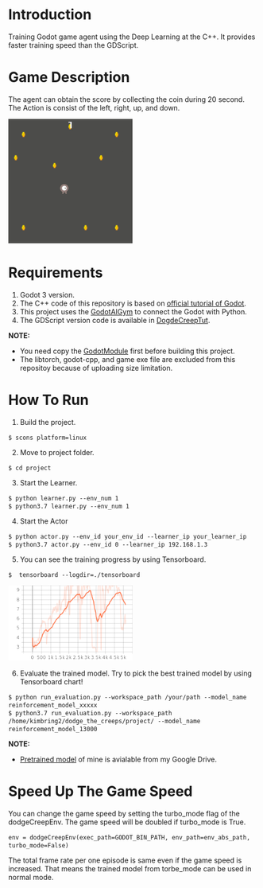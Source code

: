 # Introduction
Training Godot game agent using the Deep Learning at the C++. It provides faster training speed than the GDScript.

# Game Description
The agent can obtain the score by collecting the coin during 20 second. The Action is consist of the left, right, up, and down.

<img src="images/godot_cpp_example.gif " width="250">

# Requirements
1. Godot 3 version.
2. The C++ code of this repository is based on [official tutorial of Godot](https://docs.godotengine.org/en/stable/getting_started/first_2d_game/index.html).
3. This project uses the [GodotAIGym](https://github.com/lupoglaz/GodotAIGym) to connect the Godot with Python.
4. The GDScript version code is available in [DogdeCreepTut](https://github.com/kimbring2/GodotAIGym/tree/uint_type_update/Tutorials/DogdeCreepTut).

**NOTE:**
- You need copy the [GodotModule](https://github.com/lupoglaz/GodotAIGym/tree/master/GodotModule) first before building this project.
- The libtorch, godot-cpp, and game exe file are excluded from this repositoy because of uploading size limitation.

# How To Run
1. Build the project.
```
$ scons platform=linux
```

2. Move to project folder.
```
$ cd project
```

3. Start the Learner.
```
$ python learner.py --env_num 1
$ python3.7 learner.py --env_num 1
```

4. Start the Actor
```
$ python actor.py --env_id your_env_id --learner_ip your_learner_ip
$ python3.7 actor.py --env_id 0 --learner_ip 192.168.1.3
```

5. You can see the training progress by using Tensorboard.
```
$  tensorboard --logdir=./tensorboard
```

<img src="images/average_reward_dodge_cpp.png " width="250">

6. Evaluate the trained model. Try to pick the best trained model by using Tensorboard chart!
```
$ python run_evaluation.py --workspace_path /your/path --model_name reinforcement_model_xxxxx
$ python3.7 run_evaluation.py --workspace_path /home/kimbring2/dodge_the_creeps/project/ --model_name reinforcement_model_13000
```

**NOTE:**
- [Pretrained model](https://drive.google.com/drive/folders/1m2-JgGyMyhaTNKg3zcR0SGqQuKsvVf0w?usp=sharing) of mine is avialable from my Google Drive.

# Speed Up The Game Speed
You can change the game speed by setting the turbo_mode flag of the dodgeCreepEnv. The game speed will be doubled if turbo_mode is True.

```
env = dodgeCreepEnv(exec_path=GODOT_BIN_PATH, env_path=env_abs_path, turbo_mode=False)
```

The total frame rate per one episode is same even if the game speed is increased. That means the trained model from torbe_mode can be used in normal mode.
